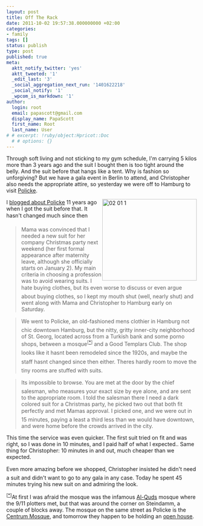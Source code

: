 ```yaml
---
layout: post
title: Off The Rack
date: 2011-10-02 19:57:38.000000000 +02:00
categories:
- family
tags: []
status: publish
type: post
published: true
meta:
  aktt_notify_twitter: 'yes'
  aktt_tweeted: '1'
  _edit_last: '3'
  _social_aggregation_next_run: '1401622218'
  _social_notify: '1'
  _wpcom_is_markdown: '1'
author:
  login: root
  email: papascott@gmail.com
  display_name: PapaScott
  first_name: Root
  last_name: User
# # excerpt: !ruby/object:Hpricot::Doc
  # # options: {}
---
```

<p>Through soft living and not sticking to my gym schedule, I'm carrying 5 kilos more than 3 years ago and the suit I bought then is too tight around the belly. And the suit before that hangs like a tent. Why is fashion so unforgiving? But we have a gala event in Berlin to attend, and Christopher also needs the appropriate attire, so yesterday we were off to Hamburg to visit <a href="http://www.policke-herrenkleidung.de/">Policke</a>.</p>
<p><a href="http://www.policke-herrenkleidung.de/historisches-kaufhaus.html"><img src="http://www.papascott.de/wordpress/wp-content/uploads/2011/10/02-01-11.jpg" alt="02 01  1" border="0" width="250" height="216" style="float:right;" /></a>I <a href="http://www.papascott.de/archives/2000/12/11/advent-advent-ein-anzug-brennt/">blogged about Policke</a> 11 years ago when I got the suit before that. It hasn't changed much since then</p>
<blockquote><p>Mama was convinced that I needed a new suit for her company Christmas party next weekend (her first formal appearance after maternity leave, although she officially starts on January 2). My main criteria in choosing a profession was to avoid wearing suits. I hate buying clothes, but its even worse to discuss or even argue about buying clothes, so I kept my mouth shut (well, nearly shut) and went along with Mama and Christopher to Hamburg early on Saturday.</p></blockquote>
<blockquote><p>We went to Policke, an old-fashioned mens clothier in Hamburg not chic downtown Hamburg, but the nitty, gritty inner-city neighborhood of St. Georg, located across from a Turkish bank and some porno shops, between a mosque<sup>[<a name="mosque" href="#footnote">*</a>]</sup> and a Good Templars Club. The shop looks like it hasnt been remodeled since the 1920s, and maybe the staff hasnt changed since then either. Theres hardly room to move the tiny rooms are stuffed with suits.</p></blockquote>
<blockquote><p>Its impossible to browse. You are met at the door by the chief salesman, who measures your exact size by eye alone, and are sent to the appropriate room. I told the salesman there I need a dark colored suit for a Christmas party, he picked two out that both fit perfectly and met Mamas approval. I picked one, and we were out in 15 minutes, paying a least a third less than we would have downtown, and were home before the crowds arrived in the city.</p></blockquote>
<p>This time the service was even quicker. The first suit tried on fit and was right, so I was done in 10 minutes, and I paid half of what I expected.. Same thing for Christopher: 10 minutes in and out, much cheaper than we expected.</p>
<p>Even more amazing before we shopped, Christopher insisted he didn't need a suit and didn't want to go to any gala in any case. Today he spent 45 minutes trying his new suit on and admiring the look.</p>
<p><sup>[<a name="footnote" href="#mosque">*</a>]</sup>At first I was afraid the mosque was the infamous <a href="http://en.wikipedia.org/wiki/Al-Quds_Mosque_Hamburg">Al-Quds</a> mosque where the 9/11 plotters met, but that was around the corner on Steindamm, a couple of blocks away. The mosque on the same street as Policke is the <a href="http://www.centrum-moschee.de/">Centrum Mosque</a>, and tomorrow they happen to be holding an <a href="http://www.centrum-moschee.de/images/stories/diverse/tom_2011_plakat.pdf">open house</a>.</p>
